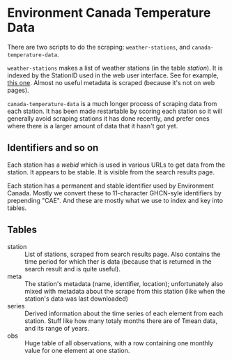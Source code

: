 # Environment Canada Temperature Data #

There are two scripts to do the scraping: `weather-stations`, and
`canada-temperature-data`.

`weather-stations` makes a list of weather stations (in the table *station*).
It is indexed by the StationID used in the web user interface.  See for example,
[this one](http://www.climate.weatheroffice.gc.ca/climateData/monthlydata_e.html?timeframe=3&Prov=XX&StationID=10813&Year=2010&Month=10&Day=25).
Almost no useful metadata is scraped (because it's not on web pages).

`canada-temperature-data` is a much longer process of scraping data
 from each station.  It has
been made restartable by scoring each station so it will generally avoid
scraping stations it has done recently, and prefer ones where there is
a larger amount of data that it hasn't got yet.

## Identifiers and so on ##

Each station has a *webid* which is used in various URLs to get data from the
station.  It appears to be stable.  It is visible from the search results
page.

Each station has a permanent and stable identifier used by Environment Canada.
Mostly we convert these to 11-character GHCN-syle identifiers by prepending
"CAE".  And these are mostly what we use to index and key into tables.

## Tables ##

<dt>station
<dd>List of stations, scraped from search results page.  Also contains the time
  period for which ther is data (because that is returned in the search result
  and is quite useful).

<dt>meta
<dd>The station's metadata (name, identifier, location); unfortunately also
  mixed with metadata about the scrape from this station (like when the
  station's data was last downloaded)

<dt>series
<dd>Derived information about the time series of each element from each station.
  Stuff like how many totaly months there are of Tmean data, and its range
  of years.

<dt>obs
<dd>Huge table of all observations, with a row containing one monthly value
  for one element at one station.
